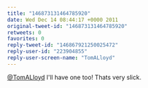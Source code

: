 ```yaml
---
title: "146873131464785920"
date: Wed Dec 14 08:44:17 +0000 2011
original-tweet-id: "146873131464785920"
retweets: 0
favorites: 0
reply-tweet-id: "146867921250025472"
reply-user-id: "223904855"
reply-user-screen-name: "TomALloyd"
---
```

<a href="https://twitter.com/TomALloyd">@TomALloyd</a> I'll have one too! Thats very slick.
